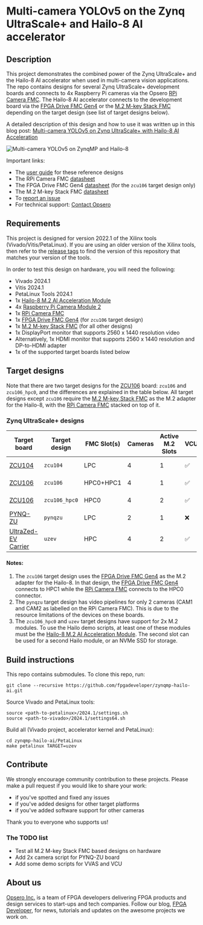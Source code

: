# Multi-camera YOLOv5 on the Zynq UltraScale+ and Hailo-8 AI accelerator

## Description

This project demonstrates the combined power of the Zynq UltraScale+ and the Hailo-8 AI accelerator
when used in multi-camera vision applications. The repo contains designs for several Zynq UltraScale+
development boards and connects to 4x Raspberry Pi cameras via the Opsero [RPi Camera FMC][3]. 
The Hailo-8 AI accelerator connects to the development board via the [FPGA Drive FMC Gen4][1]
or the [M.2 M-key Stack FMC][2] depending on the target design (see list of target designs below).

A detailed description of this design and how to use it was written up in this blog post:
[Multi-camera YOLOv5 on Zynq UltraScale+ with Hailo-8 AI Acceleration](https://www.fpgadeveloper.com/multi-camera-yolov5-on-zynq-ultrascale-with-hailo-8-ai-acceleration/)

![Multi-camera YOLOv5 on ZynqMP and Hailo-8](https://www.fpgadeveloper.com/multi-camera-yolov5-on-zynq-ultrascale-with-hailo-8-ai-acceleration/images/zynqmp-hailo-ai-front.jpg "Multi-camera YOLOv5 on ZynqMP and Hailo-8")

Important links:
* The [user guide](https://hailo.camerafmc.com) for these reference designs
* The RPi Camera FMC [datasheet][3]
* The FPGA Drive FMC Gen4 [datasheet][1] (for the `zcu106` target design only)
* The M.2 M-key Stack FMC [datasheet][2]
* To [report an issue](https://github.com/fpgadeveloper/zynqmp-hailo-ai/issues)
* For technical support: [Contact Opsero](https://opsero.com/contact-us)

## Requirements

This project is designed for version 2022.1 of the Xilinx tools (Vivado/Vitis/PetaLinux). 
If you are using an older version of the Xilinx tools, then refer to the 
[release tags](https://github.com/fpgadeveloper/zynqmp-hailo-ai/tags "releases")
to find the version of this repository that matches your version of the tools.

In order to test this design on hardware, you will need the following:

* Vivado 2024.1
* Vitis 2024.1
* PetaLinux Tools 2024.1
* 1x [Hailo-8 M.2 AI Acceleration Module]
* 4x [Raspberry Pi Camera Module 2](https://www.raspberrypi.com/products/camera-module-v2/)
* 1x [RPi Camera FMC][3]
* 1x [FPGA Drive FMC Gen4][1] (for `zcu106` target design)
* 1x [M.2 M-key Stack FMC][2] (for all other designs)
* 1x DisplayPort monitor that supports 2560 x 1440 resolution video
* Alternatively, 1x HDMI monitor that supports 2560 x 1440 resolution and DP-to-HDMI adapter
* 1x of the supported target boards listed below

## Target designs

Note that there are two target designs for the [ZCU106][5] board: `zcu106` and `zcu106_hpc0`, and the
differences are explained in the table below.
All target designs except `zcu106` require the [M.2 M-key Stack FMC][2] as the M.2 adapter for the Hailo-8, with the
[RPi Camera FMC][3] stacked on top of it.

<!-- updater start -->
### Zynq UltraScale+ designs

| Target board          | Target design   | FMC Slot(s) | Cameras | Active M.2 Slots | VCU   | Accelerator | Stack Design | Vivado<br> Edition |
|-----------------------|-----------------|-------------|---------|------------------|-------|-------------|--------------|-------|
| [ZCU104]              | `zcu104`        | LPC         | 4     | 1     | :white_check_mark: | :white_check_mark: | :white_check_mark: | Standard :free: |
| [ZCU106]              | `zcu106`        | HPC0+HPC1   | 4     | 1     | :white_check_mark: | :white_check_mark: | :x:                | Standard :free: |
| [ZCU106]              | `zcu106_hpc0`   | HPC0        | 4     | 2     | :white_check_mark: | :white_check_mark: | :white_check_mark: | Standard :free: |
| [PYNQ-ZU]             | `pynqzu`        | LPC         | 2     | 1     | :x:                | :x:                | :white_check_mark: | Standard :free: |
| [UltraZed-EV Carrier] | `uzev`          | HPC         | 4     | 2     | :white_check_mark: | :white_check_mark: | :white_check_mark: | Standard :free: |

[ZCU104]: https://www.xilinx.com/zcu104
[ZCU106]: https://www.xilinx.com/zcu106
[PYNQ-ZU]: https://www.tulembedded.com/FPGA/ProductsPYNQ-ZU.html
[UltraZed-EV Carrier]: https://www.xilinx.com/products/boards-and-kits/1-1s78dxb.html
<!-- updater end -->

#### Notes:
1. The `zcu106` target design uses the [FPGA Drive FMC Gen4][1] as the M.2 adapter for the Hailo-8.
   In that design, the [FPGA Drive FMC Gen4][1] connects to HPC1 while the [RPi Camera FMC][3] connects
   to the HPC0 connector.
2. The `pynqzu` target design has video pipelines for only 2 cameras (CAM1 and CAM2 as
   labelled on the RPi Camera FMC). This is due to the resource limitations of the devices on these boards.
3. The `zcu106_hpc0` and `uzev` target designs have support for 2x M.2 modules. To use the Hailo demo scripts,
   at least one of these modules must be the [Hailo-8 M.2 AI Acceleration Module]. The second slot can be used
   for a second Hailo module, or an NVMe SSD for storage.

## Build instructions

This repo contains submodules. To clone this repo, run:
```
git clone --recursive https://github.com/fpgadeveloper/zynqmp-hailo-ai.git
```

Source Vivado and PetaLinux tools:

```
source <path-to-petalinux>/2024.1/settings.sh
source <path-to-vivado>/2024.1/settings64.sh
```

Build all (Vivado project, accelerator kernel and PetaLinux):

```
cd zynqmp-hailo-ai/PetaLinux
make petalinux TARGET=uzev
```

## Contribute

We strongly encourage community contribution to these projects. Please make a pull request if you
would like to share your work:
* if you've spotted and fixed any issues
* if you've added designs for other target platforms
* if you've added software support for other cameras

Thank you to everyone who supports us!

### The TODO list

* Test all M.2 M-key Stack FMC based designs on hardware
* Add 2x camera script for PYNQ-ZU board
* Add some demo scripts for VVAS and VCU

## About us

[Opsero Inc.](https://opsero.com "Opsero Inc.") is a team of FPGA developers delivering FPGA products and 
design services to start-ups and tech companies. Follow our blog, 
[FPGA Developer](https://www.fpgadeveloper.com "FPGA Developer"), for news, tutorials and
updates on the awesome projects we work on.

[1]: https://www.fpgadrive.com/docs/fpga-drive-fmc-gen4/overview/
[2]: https://www.fpgadrive.com/docs/m2-mkey-stack-fmc/overview/
[3]: https://camerafmc.com/docs/rpi-camera-fmc/overview/
[4]: https://www.xilinx.com/zcu104
[5]: https://www.xilinx.com/zcu106
[6]: https://www.tulembedded.com/FPGA/ProductsPYNQ-ZU.html
[7]: https://digilent.com/shop/genesys-zu-zynq-ultrascale-mpsoc-development-board/
[8]: https://www.xilinx.com/products/boards-and-kits/1-y3n9v1.html
[Hailo-8 M.2 AI Acceleration Module]: https://hailo.ai/products/ai-accelerators/hailo-8-m2-ai-acceleration-module/

